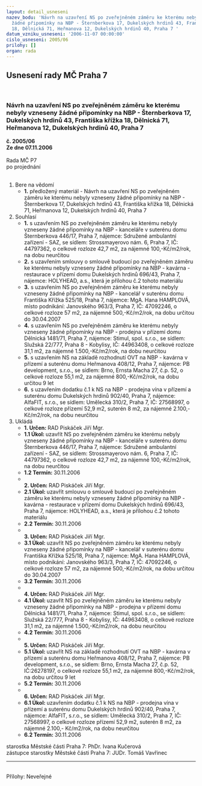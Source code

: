 ```yaml
---
layout: detail_usneseni
nazev_bodu: 'Návrh na uzavření NS po zveřejněném záměru ke kterému nebyly vzneseny
  žádné připomínky na NBP - Šternberkova 17, Dukelských hrdinů 43, Františka křížka
  18, Dělnická 71, Heřmanova 12, Dukelských hrdinů 40, Praha 7 '
datum_vzniku_usneseni: '2006-11-07 00:00:00'
cislo_usneseni: 2005/06
prilohy: []
organ: rada
---
```

<div id="ucUsn_pList" class="usn">
	<span><h2>Usnesení rady MČ Praha 7 </h2>
<br></span><div class="standBody">
<span><h3>Návrh na uzavření NS po zveřejněném záměru ke kterému nebyly vzneseny žádné připomínky na NBP - Šternberkova 17, Dukelských hrdinů 43, Františka křížka 18, Dělnická 71, Heřmanova 12, Dukelských hrdinů 40, Praha 7 </h3></span><div class="center">
		<strong>č. 2005/06</strong><br>
	</div>
<div class="center">
		<strong>Ze dne 07.11.2006</strong><br><br>
	</div>Rada MČ P7<br> po projednání<br><br><ol>
<li>Bere na vědomí<ul><li>
<strong>1.</strong> předložený materiál - Návrh na uzavření NS po zveřejněném záměru ke kterému nebyly vzneseny žádné připomínky na NBP - Šternberkova 17, Dukelských hrdinů 43, Františka křížka 18, Dělnická 71, Heřmanova 12, Dukelských hrdinů 40, Praha 7 </li></ul>
</li>
<li>Souhlasí<ul>
<li>
<strong>1.</strong> s uzavřením NS po zveřejněném záměru ke kterému nebyly vzneseny žádné připomínky na NBP - kanceláře v suterénu domu Šternberkova 446/17, Praha 7, nájemce: Sdružené ambulantní zařízení - SAZ, se sídlem: Strossmayerovo nám. 6, Praha 7, IČ: 44797362, o celkové rozloze 42,7 m2, za nájemné 100,-Kč/m2/rok, na dobu neurčitou </li>
<li>
<strong>2.</strong> s uzavřením smlouvy o smlouvě budoucí po zveřejněném záměru ke kterému nebyly vzneseny žádné připomínky na NBP - kavárna - restaurace v přízemí domu Dukelských hrdinů 696/43, Praha 7, nájemce: HOLYHEAD, a.s., která je přílohou č.2 tohoto materiálu</li>
<li>
<strong>3.</strong> s uzavřením NS po zveřejněném záměru ke kterému nebyly vzneseny žádné připomínky na NBP - kancelář v suterénu domu Františka Křížka 525/18, Praha 7, nájemce: MgA. Hana HAMPLOVÁ, místo podnikání: Janovského 963/3, Praha 7, IČ: 47092246, o celkové rozloze 57 m2, za nájemné 500,-Kč/m2/rok, na dobu určitou do 30.04.2007 </li>
<li>
<strong>4.</strong> s uzavřením NS po zveřejněném záměru ke kterému nebyly vzneseny žádné připomínky na NBP - prodejna v přízemí domu Dělnická 1481/71, Praha 7, nájemce: Stimul, spol. s.r.o., se sídlem: Služská 22/777, Praha 8 - Kobylisy, IČ: 44963408, o celkové rozloze 31,1 m2, za nájemné 1.500,-Kč/m2/rok, na dobu neurčitou </li>
<li>
<strong>5.</strong> s uzavřením NS na základě rozhodnutí OVT na NBP - kavárna v přízemí a suterénu domu Heřmanova 408/12, Praha 7, nájemce: PB development, s.r.o., se sídlem: Brno, Ernsta Macha 27, č.p. 52, o celkové rozloze 55,1 m2, za nájemné 800,-Kč/m2/rok, na dobu určitou 9 let </li>
<li>
<strong>6.</strong> s uzavřením dodatku č.1 k NS na NBP - prodejna vína v přízemí a suterénu domu Dukelských hrdinů 902/40, Praha 7, nájemce: AlfaFIT, s.r.o., se sídlem: Umělecká 310/2, Praha 7, IČ: 27568997, o celkové rozloze přízemí 52,9 m2, suterén 8 m2, za nájemné 2.100,- Kč/m2/rok, na dobu neurčitou </li>
</ul>
</li>
<li>Ukládá<ul>
<li>
<strong>1. Určen: </strong>RAD Piskáček Jiří Mgr.</li>
<li>
<strong>1.1 Úkol: </strong>uzavřít NS po zveřejněném záměru ke kterému nebyly vzneseny žádné připomínky na NBP - kanceláře v suterénu domu Šternberkova 446/17, Praha 7, nájemce: Sdružené ambulantní zařízení - SAZ, se sídlem: Strossmayerovo nám. 6, Praha 7, IČ: 44797362, o celkové rozloze 42,7 m2, za nájemné 100,-Kč/m2/rok, na dobu neurčitou </li>
<li>
<strong>1.2 Termín: </strong>30.11.2006</li>
<li>
<strong><br>2. Určen: </strong>RAD Piskáček Jiří Mgr.</li>
<li>
<strong>2.1 Úkol: </strong>uzavřít smlouvu o smlouvě budoucí po zveřejněném záměru ke kterému nebyly vzneseny žádné připomínky na NBP - kavárna - restaurace v přízemí domu Dukelských hrdinů 696/43, Praha 7, nájemce: HOLYHEAD, a.s., která je přílohou č.2 tohoto materiálu  </li>
<li>
<strong>2.2 Termín: </strong>30.11.2006</li>
<li>
<strong><br>3. Určen: </strong>RAD Piskáček Jiří Mgr.</li>
<li>
<strong>3.1 Úkol: </strong>uzavřít NS po zveřejněném záměru ke kterému nebyly vzneseny žádné připomínky na NBP - kancelář v suterénu domu Františka Křížka 525/18, Praha 7, nájemce: MgA. Hana HAMPLOVÁ, místo podnikání: Janovského 963/3, Praha 7, IČ: 47092246, o celkové rozloze 57 m2, za nájemné 500,-Kč/m2/rok, na dobu určitou do 30.04.2007 </li>
<li>
<strong>3.2 Termín: </strong>30.11.2006</li>
<li>
<strong><br>4. Určen: </strong>RAD Piskáček Jiří Mgr.</li>
<li>
<strong>4.1 Úkol: </strong>uzavřít NS po zveřejněném záměru ke kterému nebyly vzneseny žádné připomínky na NBP - prodejna v přízemí domu Dělnická 1481/71, Praha 7, nájemce: Stimul, spol. s.r.o., se sídlem: Služská 22/777, Praha 8 - Kobylisy, IČ: 44963408, o celkové rozloze 31,1 m2, za nájemné 1.500,-Kč/m2/rok, na dobu neurčitou </li>
<li>
<strong>4.2 Termín: </strong>30.11.2006</li>
<li>
<strong><br>5. Určen: </strong>RAD Piskáček Jiří Mgr.</li>
<li>
<strong>5.1 Úkol: </strong>uzavřít NS na základě rozhodnutí OVT na NBP - kavárna v přízemí a suterénu domu Heřmanova 408/12, Praha 7, nájemce: PB development, s.r.o., se sídlem: Brno, Ernsta Macha 27, č.p. 52, IČ:26278197, o celkové rozloze 55,1 m2, za nájemné 800,-Kč/m2/rok, na dobu určitou 9 let </li>
<li>
<strong>5.2 Termín: </strong>30.11.2006</li>
<li>
<strong><br>6. Určen: </strong>RAD Piskáček Jiří Mgr.</li>
<li>
<strong>6.1 Úkol: </strong>uzavřením dodatku č.1 k NS na NBP - prodejna vína v přízemí a suterénu domu Dukelských hrdinů 902/40, Praha 7, nájemce: AlfaFIT, s.r.o., se sídlem: Umělecká 310/2, Praha 7, IČ: 27568997, o celkové rozloze přízemí 52,9 m2, suterén 8 m2, za nájemné 2.100,- Kč/m2/rok, na dobu neurčitou </li>
<li>
<strong>6.2 Termín: </strong>30.11.2006</li>
</ul>
</li>
</ol>starostka Městské části Praha 7: PhDr. Ivana Kučerová<br>zástupce starostky Městské části Praha 7: JUDr. Tomáš Vavřinec <hr>
<br>Přílohy: Neveřejné</div>
</div>